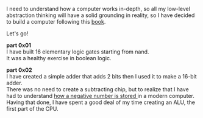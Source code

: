
I need to understand how a computer works in-depth, so all my low-level abstraction thinking will have a solid grounding in reality, so I have decided to build a computer following this <a href=https://www.amazon.com/Elements-Computing-Systems-Building-Principles/dp/0262640686 tag="a1">book</a>.

Let's go!

<b>part 0x01</b><br>
I have built 16 elementary logic gates starting from nand.<br>
It was a healthy exercise in boolean logic.

<b>part 0x02</b><br>
I have created a simple adder that adds 2 bits then I used it to make a 16-bit adder.<br>
There was no need to create a subtracting chip, but to realize that I have had to understand <a href=https://en.wikipedia.org/wiki/Two%27s_complement>how a negative number is stored </a> in a modern computer.<br>
Having that done, I have spent a good deal of my time creating an ALU, the first part of the CPU.
